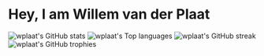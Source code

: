 # Hey, I am Willem van der Plaat

![wplaat's GitHub stats](https://github-readme-stats.vercel.app/api?username=wplaat&count_private=true&theme=dracula&show_icons=true)
![wplaat's Top languages](https://github-readme-stats.vercel.app/api/top-langs/?username=wplaat&theme=dracula&layout=compact&langs_count=8)
![wplaat's GitHub streak](http://github-readme-streak-stats.herokuapp.com?user=wplaat&theme=dracula)
![wplaat's GitHub trophies](https://github-profile-trophy.vercel.app/?username=wplaat&theme=dracula&margin-w=4&column=8)
